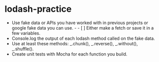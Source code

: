 # lodash-practice

- Use fake data or APIs you have worked with in previous projects or google fake data you can use. - - [ ] Either make a fetch or save it in a few variables.
- Console.log the output of each lodash method called on the fake data.
- Use at least these methods: _.chunk(), _.reverse(), _.without(), _.shuffle().
- Create unit tests with Mocha for each function you build.